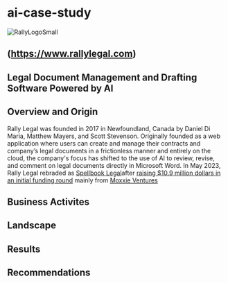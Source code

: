 # ai-case-study
![RallyLogoSmall](https://github.com/crmartella/ai-case-study/assets/147019331/a2b92857-d525-4df0-8559-0fb8254a01f7)
## (https://www.rallylegal.com)
## Legal Document Management and Drafting Software Powered by AI
## Overview and Origin
Rally Legal was founded in 2017 in Newfoundland, Canada by Daniel Di Maria, Matthew Mayers, and Scott Stevenson.  Originally founded as a web application where users can create and manage their contracts and company’s legal documents in a frictionless manner and entirely on the cloud, the company's focus has shifted to the use of AI to review, revise, and comment on legal documents directly in Microsoft Word.  In May 2023, Rally Legal rebraded as [Spellbook Legal](www.spellbook.legal)after [raising $10.9 million dollars in an initial funding round](https://betakit.com/spellbook-formerly-rally-raises-10-9-million-to-automate-legal-contracts-using-generative-ai/) mainly from [Moxxie Ventures](https://www.moxxie.vc/)
## Business Activites
## Landscape
## Results
## Recommendations
